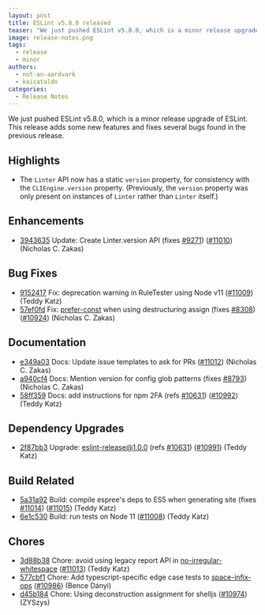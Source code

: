 ```yaml
---
layout: post
title: ESLint v5.8.0 released
teaser: "We just pushed ESLint v5.8.0, which is a minor release upgrade of ESLint. This release adds some new features and fixes several bugs found in the previous release."
image: release-notes.png
tags:
  - release
  - minor
authors:
  - not-an-aardvark
  - kaicataldo
categories:
  - Release Notes
---
```


We just pushed ESLint v5.8.0, which is a minor release upgrade of ESLint. This release adds some new features and fixes several bugs found in the previous release.


## Highlights

* The `Linter` API now has a static `version` property, for consistency with the `CLIEngine.version` property. (Previously, the `version` property was only present on instances of `Linter` rather than `Linter` itself.)

## Enhancements


* [3943635](https://github.com/eslint/eslint/commit/3943635) Update: Create Linter.version API (fixes [#9271](https://github.com/eslint/eslint/issues/9271)) ([#11010](https://github.com/eslint/eslint/issues/11010)) (Nicholas C. Zakas)




## Bug Fixes


* [9152417](https://github.com/eslint/eslint/commit/9152417) Fix: deprecation warning in RuleTester using Node v11 ([#11009](https://github.com/eslint/eslint/issues/11009)) (Teddy Katz)
* [57ef0fd](https://github.com/eslint/eslint/commit/57ef0fd) Fix: [prefer-const](/docs/rules/prefer-const) when using destructuring assign (fixes [#8308](https://github.com/eslint/eslint/issues/8308)) ([#10924](https://github.com/eslint/eslint/issues/10924)) (Nicholas C. Zakas)




## Documentation


* [e349a03](https://github.com/eslint/eslint/commit/e349a03) Docs: Update issue templates to ask for PRs ([#11012](https://github.com/eslint/eslint/issues/11012)) (Nicholas C. Zakas)
* [a940cf4](https://github.com/eslint/eslint/commit/a940cf4) Docs: Mention version for config glob patterns (fixes [#8793](https://github.com/eslint/eslint/issues/8793)) (Nicholas C. Zakas)
* [58ff359](https://github.com/eslint/eslint/commit/58ff359) Docs: add instructions for npm 2FA (refs [#10631](https://github.com/eslint/eslint/issues/10631)) ([#10992](https://github.com/eslint/eslint/issues/10992)) (Teddy Katz)




## Dependency Upgrades


* [2f87bb3](https://github.com/eslint/eslint/commit/2f87bb3) Upgrade: eslint-release@1.0.0 (refs [#10631](https://github.com/eslint/eslint/issues/10631)) ([#10991](https://github.com/eslint/eslint/issues/10991)) (Teddy Katz)




## Build Related


* [5a31a92](https://github.com/eslint/eslint/commit/5a31a92) Build: compile espree's deps to ES5 when generating site (fixes [#11014](https://github.com/eslint/eslint/issues/11014)) ([#11015](https://github.com/eslint/eslint/issues/11015)) (Teddy Katz)
* [6e1c530](https://github.com/eslint/eslint/commit/6e1c530) Build: run tests on Node 11 ([#11008](https://github.com/eslint/eslint/issues/11008)) (Teddy Katz)




## Chores


* [3d88b38](https://github.com/eslint/eslint/commit/3d88b38) Chore: avoid using legacy report API in [no-irregular-whitespace](/docs/rules/no-irregular-whitespace) ([#11013](https://github.com/eslint/eslint/issues/11013)) (Teddy Katz)
* [577cbf1](https://github.com/eslint/eslint/commit/577cbf1) Chore: Add typescript-specific edge case tests to [space-infix-ops](/docs/rules/space-infix-ops) ([#10986](https://github.com/eslint/eslint/issues/10986)) (Bence Dányi)
* [d45b184](https://github.com/eslint/eslint/commit/d45b184) Chore: Using deconstruction assignment for shelljs ([#10974](https://github.com/eslint/eslint/issues/10974)) (ZYSzys)
